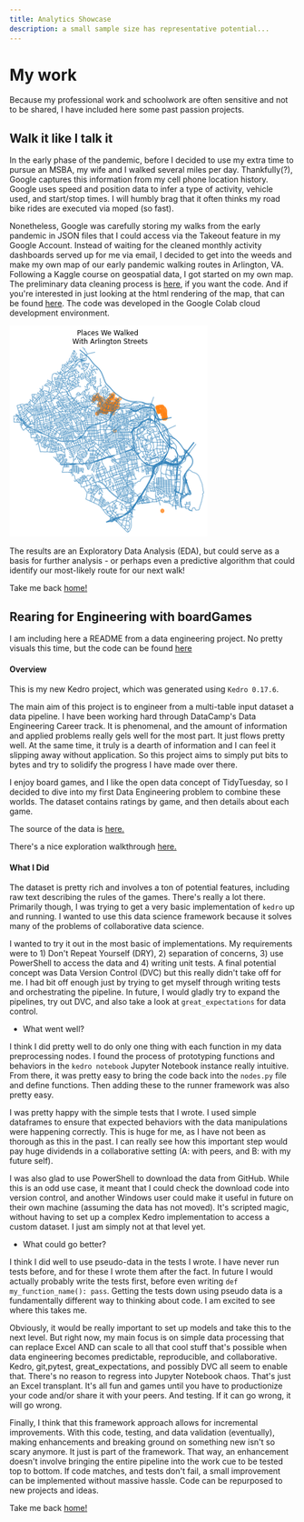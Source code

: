 ```yaml
---
title: Analytics Showcase
description: a small sample size has representative potential...
---
```

# My work

Because my professional work and schoolwork are often sensitive and not to be shared, I have included here some past passion projects.

## Walk it like I talk it

In the early phase of the pandemic, before I decided to use my extra time to pursue an MSBA, my wife and I walked several miles per day. Thankfully(?), Google captures this information from my cell phone location history. Google uses speed and position data to infer a type of activity, vehicle used, and start/stop times. I will humbly brag that it often thinks my road bike rides are executed via moped (so fast). 

Nonetheless, Google was carefully storing my walks from the early pandemic in JSON files that I could access via the Takeout feature in my Google Account. Instead of waiting for the cleaned monthly activity dashboards served up for me via email, I decided to get into the weeds and make my own map of our early pandemic walking routes in Arlington, VA. Following a Kaggle course on geospatial data, I got started on my own map. The preliminary data cleaning process is [here](Test.ipynb), if you want the code. And if you're interested in just looking at the html rendering of the map, that can be found [here](Test.html). The code was developed in the Google Colab cloud development environment.

![Map](map.png)

The results are an Exploratory Data Analysis (EDA), but could serve as a basis for further analysis - or perhaps even a predictive algorithm that could identify our most-likely route for our next walk!

Take me back [home!](https:/anderson-ian.github.io/)

## Rearing for Engineering with boardGames

I am including here a README from a data engineering project. No pretty visuals this time, but the code can be found [here](https://github.com/anderson-ian/board-games)

#### Overview

This is my new Kedro project, which was generated using `Kedro 0.17.6`.

The main aim of this project is to engineer from a multi-table input dataset a data pipeline. I have been working hard through DataCamp's Data Engineering Career track. It is phenomenal, and the amount of information and applied problems really gels well for the most part. It just flows pretty well. At the same time, it truly is a dearth of information and I can feel it slipping away without application. So this project aims to simply put bits to bytes and try to solidify the progress I have made over there.

 I enjoy board games, and I like the open data concept of TidyTuesday, so I decided to dive into my first Data Engineering problem to combine these worlds. The dataset contains ratings by game, and then details about each game. 

The source of the data is [here.](https://github.com/rfordatascience/tidytuesday/tree/master/data/2022/2022-01-25)

There's a nice exploration walkthrough [here.](https://jvanelteren.github.io/blog/2022/01/19/boardgames.html)

#### What I Did

The dataset is pretty rich and involves a ton of potential features, including raw text describing the rules of the games. There's really a lot there. Primarily though, I was trying to get a very basic implementation of `kedro` up and running. I wanted to use this data science framework because it solves many of the problems of collaborative data science. 

I wanted to try it out in the most basic of implementations. My requirements were to 1) Don't Repeat Yourself (DRY), 2) separation of concerns, 3) use PowerShell to access the data and 4) writing unit tests. A final potential concept was Data Version Control (DVC) but this really didn't take off for me. I had bit off enough just by trying to get myself through writing tests and orchestrating the pipeline. In future, I would gladly try to expand the pipelines, try out DVC, and also take a look at `great_expectations` for data control.

 - What went well?

I think I did pretty well to do only one thing with each function in my data preprocessing nodes. I found the process of prototyping functions and behaviors in the `kedro notebook` Jupyter Notebook instance really intuitive. From there, it was pretty easy to bring the code back into the `nodes.py` file and define functions. Then adding these to the runner framework was also pretty easy. 

I was pretty happy with the simple tests that I wrote. I used simple dataframes to ensure that expected behaviors with the data manipulations were happening correctly. This is huge for me, as I have not been as thorough as this in the past. I can really see how this important step would pay huge dividends in a collaborative setting (A: with peers, and B: with my future self).

I was also glad to use PowerShell to download the data from GitHub. While this is an odd use case, it meant that I could check the download code into version control, and another Windows user could make it useful in future on their own machine (assuming the data has not moved). It's scripted magic, without having to set up a complex Kedro implementation to access a custom dataset. I just am simply not at that level yet.

 - What could go better?

I think I did well to use pseudo-data in the tests I wrote. I have never run tests before, and for these I wrote them after the fact. In future I would actually probably write the tests first, before even writing `def my_function_name(): pass`. Getting the tests down using pseudo data is a fundamentally different way to thinking about code. I am excited to see where this takes me. 

Obviously, it would be really important to set up models and take this to the next level. But right now, my main focus is on simple data processing that can replace Excel AND can scale to all that cool stuff that's possible when data engineering becomes predictable, reproducible, and collaborative. Kedro, git,pytest, great_expectations, and possibly DVC all seem to enable that. There's no reason to regress into Jupyter Notebook chaos. That's just an Excel transplant. It's all fun and games until you have to productionize your code and/or share it with your peers. And testing. If it can go wrong, it will go wrong.

Finally, I think that this framework approach allows for incremental improvements. With this code, testing, and data validation (eventually), making enhancements and breaking ground on something new isn't so scary anymore. It just is part of the framework. That way, an enhancement doesn't involve bringing the entire pipeline into the work cue to be tested top to bottom. If code matches, and tests don't fail, a small improvement can be implemented without massive hassle. Code can be repurposed to new projects and ideas. 

Take me back [home!](https:/anderson-ian.github.io/)
